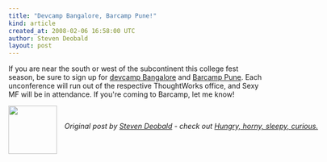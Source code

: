 ```yaml
---
title: "Devcamp Bangalore, Barcamp Pune!"
kind: article
created_at: 2008-02-06 16:58:00 UTC
author: Steven Deobald
layout: post
---
```

If you are near the south or west of the subcontinent this college fest season, be sure to sign up for <a href="http://www.devcamp.in/wiki/Register">devcamp Bangalore</a> and <a href="http://barcamp.org/BarCampPune4">Barcamp Pune</a>. Each unconference will run out of the respective ThoughtWorks office, and Sexy MF will be in attendance. If you're coming to Barcamp, let me know!<div class="author">
  <img src="http://nilenso.com/people/steven-200.png" style="width: 96px; height: 96;">
  <span style="position: absolute; padding: 32px 15px;">
    <i>Original post by <a href="http://twitter.com/deobald">Steven Deobald</a> - check out <a href="http://blog.deobald.ca/">Hungry, horny, sleepy, curious.</a></i>
  </span>
</div>
